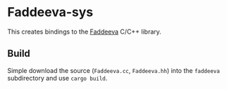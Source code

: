 # Faddeeva-sys

This creates bindings to the [Faddeeva](http://ab-initio.mit.edu/wiki/index.php/Faddeeva_Package) C/C++ library.

## Build
Simple download the source (`Faddeeva.cc`, `Faddeeva.hh`) into the `faddeeva` subdirectory and use `cargo build`.
